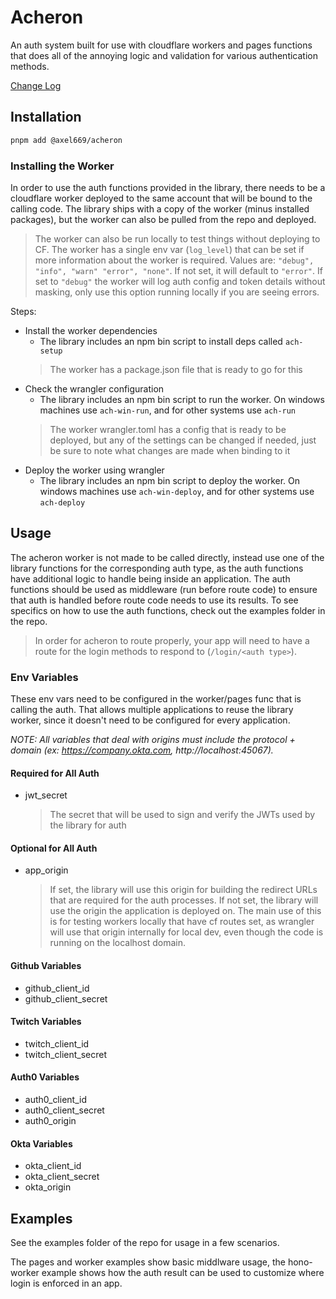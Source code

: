 # Acheron
An auth system built for use with cloudflare workers and pages functions that
does all of the annoying logic and validation for various authentication
methods.

[Change Log](./changelog.md)

## Installation
```bash
pnpm add @axel669/acheron
```

### Installing the Worker
In order to use the auth functions provided in the library, there needs to be a
cloudflare worker deployed to the same account that will be bound to the calling
code. The library ships with a copy of the worker (minus installed packages),
but the worker can also be pulled from the repo and deployed.

> The worker can also be run locally to test things without deploying to CF.
> The worker has a single env var (`log_level`) that can be set if more
> information about the worker is required. Values are: `"debug", "info", "warn"
> "error", "none"`. If not set, it will default to `"error"`. If set to
> `"debug"` the worker will log auth config and token details without masking,
> only use this option running locally if you are seeing errors.

Steps:
- Install the worker dependencies
    - The library includes an npm bin script to install deps called `ach-setup`
    > The worker has a package.json file that is ready to go for this
- Check the wrangler configuration
    - The library includes an npm bin script to run the worker. On windows
        machines use `ach-win-run`, and for other systems use `ach-run`
    > The worker wrangler.toml has a config that is ready to be deployed, but
    > any of the settings can be changed if needed, just be sure to note what
    > changes are made when binding to it
- Deploy the worker using wrangler
    - The library includes an npm bin script to deploy the worker. On windows
        machines use `ach-win-deploy`, and for other systems use `ach-deploy`

## Usage
The acheron worker is not made to be called directly, instead use one of the
library functions for the corresponding auth type, as the auth functions have
additional logic to handle being inside an application. The auth functions
should be used as middleware (run before route code) to ensure that auth is
handled before route code needs to use its results. To see specifics on how to
use the auth functions, check out the examples folder in the repo.

> In order for acheron to route properly, your app will need to have a route for
> the login methods to respond to (`/login/<auth type>`).

### Env Variables
These env vars need to be configured in the worker/pages func that is calling
the auth. That allows multiple applications to reuse the library worker, since
it doesn't need to be configured for every application.

_NOTE: All variables that deal with origins must include the protocol + domain
(ex: https://company.okta.com, http://localhost:45067)._

#### Required for All Auth
- jwt_secret
    > The secret that will be used to sign and verify the JWTs used
    > by the library for auth

#### Optional for All Auth
- app_origin
    > If set, the library will use this origin for building the redirect URLs
    > that are required for the auth processes. If not set, the library will use
    > the origin the application is deployed on. The main use of this is for
    > testing workers locally that have cf routes set, as wrangler will use that
    > origin internally for local dev, even though the code is running on
    > the localhost domain.

#### Github Variables
- github_client_id
- github_client_secret
#### Twitch Variables
- twitch_client_id
- twitch_client_secret
#### Auth0 Variables
- auth0_client_id
- auth0_client_secret
- auth0_origin
#### Okta Variables
- okta_client_id
- okta_client_secret
- okta_origin

## Examples
See the examples folder of the repo for usage in a few scenarios.

The pages and worker examples show basic middlware usage, the hono-worker
example shows how the auth result can be used to customize where login is
enforced in an app.
